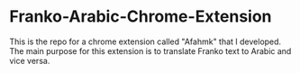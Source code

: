 # Franko-Arabic-Chrome-Extension
 This is the repo for a chrome extension called "Afahmk" that I developed. The main purpose for this extension is to translate Franko text to Arabic and vice versa.
